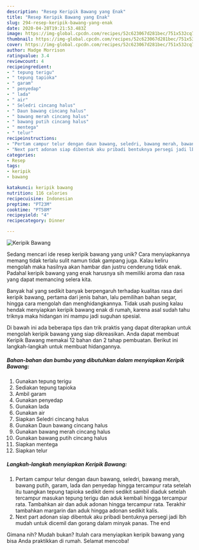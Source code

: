 ```yaml
---
description: "Resep Keripik Bawang yang Enak"
title: "Resep Keripik Bawang yang Enak"
slug: 294-resep-keripik-bawang-yang-enak
date: 2020-04-28T19:21:53.483Z
image: https://img-global.cpcdn.com/recipes/52c623067d281bec/751x532cq70/keripik-bawang-foto-resep-utama.jpg
thumbnail: https://img-global.cpcdn.com/recipes/52c623067d281bec/751x532cq70/keripik-bawang-foto-resep-utama.jpg
cover: https://img-global.cpcdn.com/recipes/52c623067d281bec/751x532cq70/keripik-bawang-foto-resep-utama.jpg
author: Madge Morrison
ratingvalue: 3.4
reviewcount: 4
recipeingredient:
- " tepung terigu"
- " tepung tapioka"
- " garam"
- " penyedap"
- " lada"
- " air"
- " Seledri cincang halus"
- " Daun bawang cincang halus"
- " bawang merah cincang halus"
- " bawang putih cincang halus"
- " mentega"
- " telur"
recipeinstructions:
- "Pertam campur telur dengan daun bawang, seledri, bawang merah, bawang putih, garam, lada dan penyedap hingga tercampur rata setelah itu tuangkan tepung tapioka sedikit demi sedikit sambil diaduk setelah tercampur masukan tepung terigu dan aduk kembali hingga tercampur rata. Tambahkan air dan aduk adonan hingga tercampur rata. Terakhir tambahkan margarin dan aduk hingga adonan sedikit kalis."
- "Next part adonan siap dibentuk aku pribadi bentuknya persegi jadi lbh mudah untuk dicemil dan gorang dalam minyak panas. The end"
categories:
- Resep
tags:
- keripik
- bawang

katakunci: keripik bawang 
nutrition: 116 calories
recipecuisine: Indonesian
preptime: "PT23M"
cooktime: "PT58M"
recipeyield: "4"
recipecategory: Dinner

---
```



![Keripik Bawang](https://img-global.cpcdn.com/recipes/52c623067d281bec/751x532cq70/keripik-bawang-foto-resep-utama.jpg)

Sedang mencari ide resep keripik bawang yang unik? Cara menyiapkannya memang tidak terlalu sulit namun tidak gampang juga. Kalau keliru mengolah maka hasilnya akan hambar dan justru cenderung tidak enak. Padahal keripik bawang yang enak harusnya sih memiliki aroma dan rasa yang dapat memancing selera kita.

Banyak hal yang sedikit banyak berpengaruh terhadap kualitas rasa dari keripik bawang, pertama dari jenis bahan, lalu pemilihan bahan segar, hingga cara mengolah dan menghidangkannya. Tidak usah pusing kalau hendak menyiapkan keripik bawang enak di rumah, karena asal sudah tahu triknya maka hidangan ini mampu jadi suguhan spesial.




Di bawah ini ada beberapa tips dan trik praktis yang dapat diterapkan untuk mengolah keripik bawang yang siap dikreasikan. Anda dapat membuat Keripik Bawang memakai 12 bahan dan 2 tahap pembuatan. Berikut ini langkah-langkah untuk membuat hidangannya.

<!--inarticleads1-->

##### Bahan-bahan dan bumbu yang dibutuhkan dalam menyiapkan Keripik Bawang:

1. Gunakan  tepung terigu
1. Sediakan  tepung tapioka
1. Ambil  garam
1. Gunakan  penyedap
1. Gunakan  lada
1. Gunakan  air
1. Siapkan  Seledri cincang halus
1. Gunakan  Daun bawang cincang halus
1. Gunakan  bawang merah cincang halus
1. Gunakan  bawang putih cincang halus
1. Siapkan  mentega
1. Siapkan  telur




<!--inarticleads2-->

##### Langkah-langkah menyiapkan Keripik Bawang:

1. Pertam campur telur dengan daun bawang, seledri, bawang merah, bawang putih, garam, lada dan penyedap hingga tercampur rata setelah itu tuangkan tepung tapioka sedikit demi sedikit sambil diaduk setelah tercampur masukan tepung terigu dan aduk kembali hingga tercampur rata. Tambahkan air dan aduk adonan hingga tercampur rata. Terakhir tambahkan margarin dan aduk hingga adonan sedikit kalis.
1. Next part adonan siap dibentuk aku pribadi bentuknya persegi jadi lbh mudah untuk dicemil dan gorang dalam minyak panas. The end




Gimana nih? Mudah bukan? Itulah cara menyiapkan keripik bawang yang bisa Anda praktikkan di rumah. Selamat mencoba!
